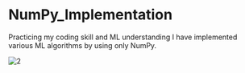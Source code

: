 # NumPy_Implementation
Practicing my coding skill and ML understanding I have implemented various ML algorithms by using only NumPy.

![2](https://user-images.githubusercontent.com/73366841/110636706-40228580-81b5-11eb-8165-57e45a04fd80.jpeg)
